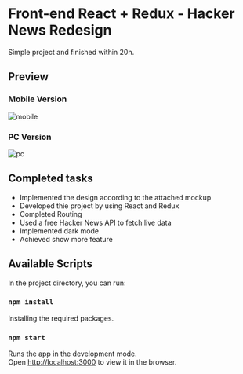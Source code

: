 # Front-end React + Redux - Hacker News Redesign
Simple project and finished within 20h.


## Preview
### Mobile Version
![mobile](./demo/demo_mobile.gif)

### PC Version
![pc](./demo/demo_pc.gif)
## Completed tasks

- Implemented the design according to the attached mockup 
- Developed thie project by using React and Redux 
- Completed Routing
- Used a free Hacker News API to fetch live data 
- Implemented dark mode
- Achieved show more feature 

## Available Scripts

In the project directory, you can run:

### `npm install`

Installing the required packages.


### `npm start`

Runs the app in the development mode.<br />
Open [http://localhost:3000](http://localhost:3000) to view it in the browser.


